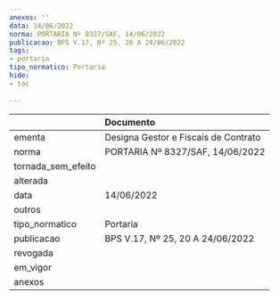```yaml
---
anexos: ''
data: 14/06/2022
norma: PORTARIA Nº 8327/SAF, 14/06/2022
publicacao: BPS V.17, Nº 25, 20 A 24/06/2022
tags:
- portaria
tipo_normatico: Portaria
hide: 
- toc 
 
---
```


|                    | Documento                            |
|:-------------------|:-------------------------------------|
| ementa             | Designa Gestor e Fiscais de Contrato |
| norma              | PORTARIA Nº 8327/SAF, 14/06/2022     |
| tornada_sem_efeito |                                      |
| alterada           |                                      |
| data               | 14/06/2022                           |
| outros             |                                      |
| tipo_normatico     | Portaria                             |
| publicacao         | BPS V.17, Nº 25, 20 A 24/06/2022     |
| revogada           |                                      |
| em_vigor           |                                      |
| anexos             |                                      |